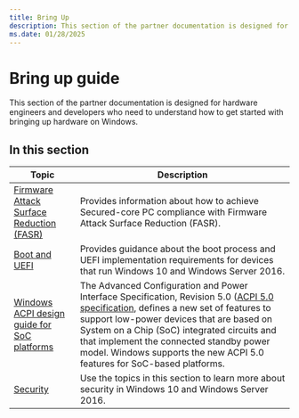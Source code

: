 ```yaml
---
title: Bring Up
description: This section of the partner documentation is designed for hardware engineers and developers who need to understand how to get started with bringing up hardware on Windows.
ms.date: 01/28/2025
---
```


# Bring up guide

This section of the partner documentation is designed for hardware engineers and developers who need to understand how to get started with bringing up hardware on Windows.

## In this section

| Topic | Description |
|--|--|
| [Firmware Attack Surface Reduction (FASR)](firmware-attack-surface-reduction.md) | Provides information about how to achieve Secured-core PC compliance with Firmware Attack Surface Reduction (FASR). |
| [Boot and UEFI](boot-and-uefi.md) | Provides guidance about the boot process and UEFI implementation requirements for devices that run Windows 10 and Windows Server 2016. |
| [Windows ACPI design guide for SoC platforms](windows-acpi-design-guide-for-soc-platforms.md) | The Advanced Configuration and Power Interface Specification, Revision 5.0 ([ACPI 5.0 specification](https://uefi.org/specifications), defines a new set of features to support low-power devices that are based on System on a Chip (SoC) integrated circuits and that implement the connected standby power model. Windows supports the new ACPI 5.0 features for SoC-based platforms. |
| [Security](security-overview.md) | Use the topics in this section to learn more about security in Windows 10 and Windows Server 2016. |
